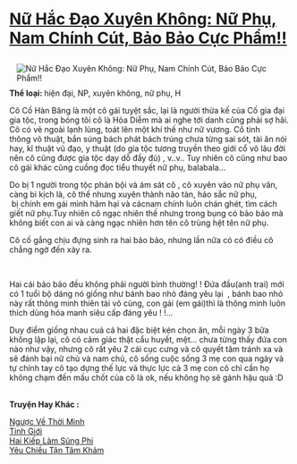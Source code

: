 <a href="https://utruyen.com/nu-hac-dao-xuyen-khong-nu-phu-nam-chinh-cut-bao-bao-cuc-pham/10517/" title="Nữ Hắc Đạo Xuyên Không: Nữ Phụ, Nam Chính Cút, Bảo Bảo Cực Phẩm!!"><h1>Nữ Hắc Đạo Xuyên Không: Nữ Phụ, Nam Chính Cút, Bảo Bảo Cực Phẩm!!</h1></a><div style="display:table"><img align="right" style="float: left; padding: 10px;" src="https://utruyen.com/images/story/200x260/nu-hac-dao-xuyen-khong-nu-phu-nam-chinh-cut-bao-bao-cuc-pham.jpg" alt="Nữ Hắc Đạo Xuyên Không: Nữ Phụ, Nam Chính Cút, Bảo Bảo Cực Phẩm!!"><b>Thể loại: </b>hiện đại, NP, xuyên không, nữ phụ, H<p></p>Cô Cố Hàn Băng là một cô gái tuyệt sắc, lại là người thừa kế của Cố gia đại gia tộc, trong bóng tôi cô là Hỏa Diễm mà ai nghe tới danh cũng phải sợ hãi. Cô có vẻ ngoài lạnh lùng, toát lên một khí thế như nữ vương. Cô tinh thông võ thuật, bắn súng bách phát bách trúng chưa từng sai sót, tài ăn nói hay, kĩ thuật vũ đạo, y thuật (do gia tộc tương truyền theo giới cổ võ lâu đời nên cô cũng được gia tộc dạy dỗ đầy đủ) , v..v.. Tuy nhiên cô cũng như bao cô gái khác cũng cuồng đọc tiểu thuyết nữ phụ, balabala...<p></p><p></p>Do bị 1 người trong tộc phản bội và ám sát cô , cô xuyên vào nữ phụ văn, càng bi kịch là, cô thế nhưng xuyên thành não tàn, háo sắc nữ phụ,  bị chính em gái mình hãm hại và cácnam chính luôn chán ghét, tìm cách giết nữ phụ.Tuy nhiên cô ngạc nhiên thế nhưng trong bụng có bảo bảo mà không biết con ai và càng ngạc nhiên hơn tên cô trùng hệt tên nữ phụ.<p></p>Cô cố gắng chịu đựng sinh ra hai bảo bảo, nhưng lần nữa có có điều cô chẳng ngờ đến xảy ra.<p></p>  <p></p>Hai cái bảo bảo đều không phải người bình thường! ! Đứa đầu(anh trai) mới có 1 tuổi bộ dáng nó giống như bánh bao nhỏ đáng yêu lại  , bánh bao nhỏ này rất thông minh thiên tài vô cùng, con gái (em gái)thì là thông minh luôn thích dùng hóa manh siêu cấp đáng yêu ! !...<p></p>Duy điểm giống nhau cuả cả hai đặc biệt kén chọn ăn, mỗi ngày 3 bữa không lập lại, cô có cảm giác thật cẩu huyết, mệt... chưa từng thấy đứa con nào như vậy, nhưng cô rất yêu 2 cái cục cưng và cô quyết tâm tránh xa và sẽ đánh bại nữ chủ và nam chủ, cô sống cuộc sống 3 mẹ con qua ngày và tự chính tay cô tạo dựng thế lực và thực lực cả 3 mẹ con cô chỉ cần họ không chạm đến mấu chốt của cô là ok, nếu không họ sẽ gánh hậu quả :D</div><p><br><b>Truyện Hay Khác :</b></p><a href="https://utruyen.com/nguoc-ve-thoi-minh/12330/" alt="Ngược Về Thời Minh">Ngược Về Thời Minh</a><br/><a href="https://github.com/quanluxury/truyenhot/tree/master/truyenhay/7274/" alt="Tinh Giới">Tinh Giới</a><br/><a href="https://truyenngontinhay.wordpress.com/2019/10/03/hai-kiep-lam-sung-phi/" alt="Hai Kiếp Làm Sủng Phi">Hai Kiếp Làm Sủng Phi</a><br/><a href="https://github.com/quanluxury/ngontinhhot/tree/master/truyenhay/19089/" alt="Yêu Chiều Tận Tâm Khảm">Yêu Chiều Tận Tâm Khảm</a><br/>